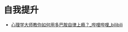# 自我提升
- [心理学大师教你如何用多巴胺自律上瘾？_哔哩哔哩_bilibili](https://www.bilibili.com/video/BV1iG4y1b7Np/?spm_id_from=333.1007.top_right_bar_window_default_collection.content.click&vd_source=25509bb582bc4a25d86d871d5cdffca3)

